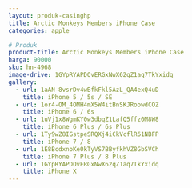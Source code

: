 ```yaml
---
layout: produk-casinghp
title: Arctic Monkeys Members iPhone Case
categories: apple

# Produk
product-title: Arctic Monkeys Members iPhone Case
harga: 90000
sku: hn-4968
image-drive: 1GYpRYAPDOvERGxNwX62qZ1aq7TkYxidq
gallery:
  - url: 1aAN-8vsrDv4wBfkFkl5AzL_QA4exQ4uD
    title: iPhone 5 / 5s / SE
  - url: 1or4-OM_4OMH4mX5W4itBnSKJRoowdCOZ
    title: iPhone 6 / 6s
  - url: 1uVj1x8WgmKY0w3dbqZ1LafQ5ffz0M8W8
    title: iPhone 6 Plus / 6s Plus
  - url: 1Ty9wZ8IGstpeSRQXj4iCkVcflR61NBFP
    title: iPhone 7 / 8
  - url: 1E8BcdxnoKe0kTyVS7BByfkhVZ8GbSVCh
    title: iPhone 7 Plus / 8 Plus
  - url: 1GYpRYAPDOvERGxNwX62qZ1aq7TkYxidq
    title: iPhone X
---
```


